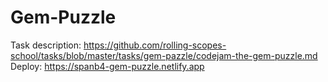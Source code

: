 # Gem-Puzzle
Task description: https://github.com/rolling-scopes-school/tasks/blob/master/tasks/gem-pazzle/codejam-the-gem-puzzle.md <br>
Deploy: https://spanb4-gem-puzzle.netlify.app

